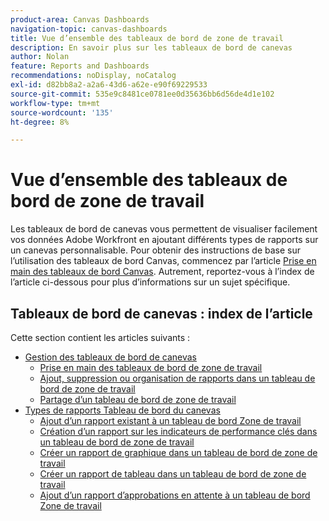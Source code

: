 ```yaml
---
product-area: Canvas Dashboards
navigation-topic: canvas-dashboards
title: Vue d’ensemble des tableaux de bord de zone de travail
description: En savoir plus sur les tableaux de bord de canevas
author: Nolan
feature: Reports and Dashboards
recommendations: noDisplay, noCatalog
exl-id: d82bb8a2-a2a6-43d6-a62e-e90f69229533
source-git-commit: 535e9c8481ce0781ee0d35636bb6d56de4d1e102
workflow-type: tm+mt
source-wordcount: '135'
ht-degree: 8%

---
```


# Vue d’ensemble des tableaux de bord de zone de travail

Les tableaux de bord de canevas vous permettent de visualiser facilement vos données Adobe Workfront en ajoutant différents types de rapports sur un canevas personnalisable. Pour obtenir des instructions de base sur l’utilisation des tableaux de bord Canvas, commencez par l’article [Prise en main des tableaux de bord Canvas](/help/quicksilver/reports-and-dashboards/canvas-dashboards/manage-canvas-dashboards/get-started-canvas-dashboards.md). Autrement, reportez-vous à l’index de l’article ci-dessous pour plus d’informations sur un sujet spécifique.

## Tableaux de bord de canevas : index de l’article

Cette section contient les articles suivants :

* [Gestion des tableaux de bord de canevas](/help/quicksilver/reports-and-dashboards/canvas-dashboards/manage-canvas-dashboards/manage-canvas-dashboards.md)
   * [Prise en main des tableaux de bord de zone de travail](/help/quicksilver/reports-and-dashboards/canvas-dashboards/manage-canvas-dashboards/get-started-canvas-dashboards.md)
   * [Ajout, suppression ou organisation de rapports dans un tableau de bord de zone de travail](/help/quicksilver/reports-and-dashboards/canvas-dashboards/manage-canvas-dashboards/add-remove-arrange-reports.md)
   * [Partage d’un tableau de bord de zone de travail](/help/quicksilver/reports-and-dashboards/canvas-dashboards/manage-canvas-dashboards/share-canvas-dashboard.md)
* [Types de rapports Tableau de bord du canevas](/help/quicksilver/reports-and-dashboards/canvas-dashboards/report-types/report-types-overview.md)
   * [Ajout d’un rapport existant à un tableau de bord Zone de travail](/help/quicksilver/reports-and-dashboards/canvas-dashboards/report-types/add-existing-report.md)
   * [Création d’un rapport sur les indicateurs de performance clés dans un tableau de bord de zone de travail](/help/quicksilver/reports-and-dashboards/canvas-dashboards/report-types/build-kpi-report.md)
   * [Créer un rapport de graphique dans un tableau de bord de zone de travail](/help/quicksilver/reports-and-dashboards/canvas-dashboards/report-types/build-chart-report.md)
   * [Créer un rapport de tableau dans un tableau de bord de zone de travail](/help/quicksilver/reports-and-dashboards/canvas-dashboards/report-types/build-table-report.md)
   * [Ajout d’un rapport d’approbations en attente à un tableau de bord Zone de travail](/help/quicksilver/reports-and-dashboards/canvas-dashboards/report-types/add-pending-approvals-report.md)

